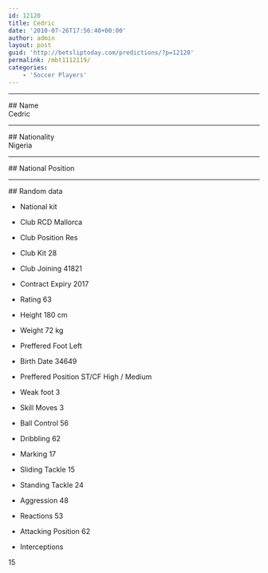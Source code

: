 ```yaml
---
id: 12120
title: Cedric
date: '2010-07-26T17:56:40+00:00'
author: admin
layout: post
guid: 'http://betsliptoday.com/predictions/?p=12120'
permalink: /mbt1112119/
categories:
    - 'Soccer Players'
---
```


- - - - - -

\## Name  
 Cedric

- - - - - -

\## Nationality  
 Nigeria

- - - - - -

\## National Position

- - - - - -

\## Random data

- National kit
- Club
 RCD Mallorca

- Club Position
 Res

- Club Kit
 28

- Club Joining
 41821

- Contract Expiry
 2017

- Rating
 63

- Height
 180 cm

- Weight
 72 kg

- Preffered Foot
 Left

- Birth Date
 34649

- Preffered Position
 ST/CF High / Medium

- Weak foot
 3

- Skill Moves
 3

- Ball Control
 56

- Dribbling
 62

- Marking
 17

- Sliding Tackle
 15

- Standing Tackle
 24

- Aggression
 48

- Reactions
 53

- Attacking Position
 62

- Interceptions

 15